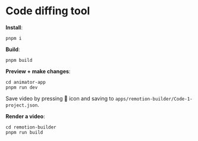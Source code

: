 # Code diffing tool

**Install**:

```
pnpm i
```

**Build**:

```
pnpm build
```

**Preview + make changes**:

```
cd animator-app
pnpm run dev
```

Save video by pressing 💾 icon and saving to `apps/remotion-builder/Code-1-project.json`.

**Render a video**:

```
cd remotion-builder
pnpm run build
```
